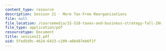```yaml
---
content_type: resource
description: Session 21 - More Tax-Free Reorganizations
file: null
file_location: /coursemedia/15-518-taxes-and-business-strategy-fall-2002/5fed5d9c46246433c209a0b487eb6f1f_session21.pdf
file_type: application/pdf
resourcetype: Document
title: session21.pdf
uid: 5fed5d9c-4624-6433-c209-a0b487eb6f1f
---
```

